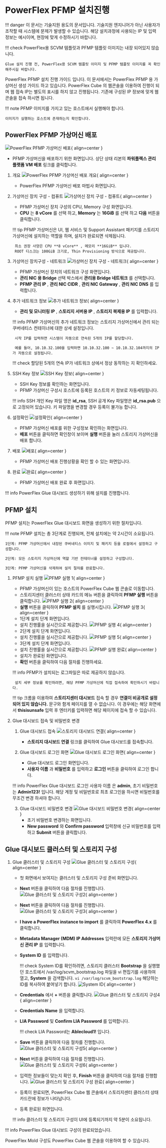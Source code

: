 # PowerFlex PFMP 설치진행

!!! danger
    이 문서는 기술지원 용도의 문서입니다. 기술지원 엔지니어가 아닌 사용자가 조작할 때 시스템에 문제가 발생할 수 있습니다.
    해당 설치과정에 사용되는 IP 및 입력 정보는 예시이며, 현장에 맞게 수정하시기 바랍니다.

!!! check
    PowerFlex용 SCVM 템플릿과 PFMP 템플릿 이미지는 내장 되어있지 않습니다.

    Glue 설치 진행 전, PowerFlex용 SCVM 템플릿 이미지 및 PFMP 템플릿 이미지를 꼭 확인해주시길 바랍니다.

PowerFlex PFMP 설치 진행 가이드 입니다.
이 문서에서는 PowerFlex PFMP 용 가상머신 생성 가이드 하고 있습니다.
PowerFlex Cube 의 웹콘솔을 이용하여 진행이 되며 웹 접속 IP는 별도의 표시를 하지 않고 진행됩니다.
기존에 구성된 IP 정보에 맞게 웹콘솔을 접속 하시면 됩니다.

!!! note
    PFMP 이미지를 가지고 있는 호스트에서 실행해야 합니다.

    이미지가 실행하는 호스트에 존재하는지 확인합니다.

## PowerFlex PFMP 가상머신 배포
![PowerFlex PFMP 가상머신 배포](../assets/images/install-guide-powerflex-pfmp-01.png){ align=center }
- PFMP 가상머신을 배포하기 위한 화면입니다. 상단 상태 리본의 **파워플렉스 관리 플랫폼 VM 배포** 링크를 클릭합니다.

1. 개요
    ![PowerFlex PFMP 가상머신 배포 개요](../assets/images/install-guide-powerflex-pfmp-02.png){ align=center }
    - PowerFlex PFMP 가상머신 배포 마법사 화면입니다.

2. 가상머신 장치 구성 - 컴퓨트
    ![가상머신 장치 구성 - 컴퓨트](../assets/images/install-guide-powerflex-pfmp-03.png){ align=center }
    - PFMP 가상머신 장치 구성의 CPU, Memory 구성 화면입니다.
    - **CPU** 는 **8 vCore** 를 선택 하고, **Memory** 는 **16GiB** 를 선택 하고 **다음** 버튼을 클릭합니다.

    !!! tip
        PFMP 가상머신은 UI, 웹 서비스 및 Support Assistant 패키지를 스토리지 가상머신에 설치하는 역할을 하며, 설치가 완료되면 삭제됩니다.

        최소 권장 사양은 CPU **8 vCore** , 메모리 **16GiB** 입니다.
        ROOT 디스크는 100GiB 크기로, Thin Provisioning 방식으로 제공됩니다.

3. 가상머신 장치구성 - 네트워크
    ![가상머신 장치 구성 - 네트워크](../assets/images/install-guide-powerflex-pfmp-04.png){ align=center }
    - PFMP 가상머신 장치의 네트워크 구성 화면입니다.
    - **관리 NIC 용 Bridge** 선택 박스에서 **관리용 Bridge 네트워크** 를 선택합니다.
    - **PFMP 관리 IP** , **관리 NIC CIDR** , **관리 NIC Gateway** , **관리 NIC DNS** 를 입력합니다.

5. 추가 네트워크 정보
    ![추가 네트워크 정보](../assets/images/install-guide-powerflex-pfmp-05.png){ align=center }
    - **관리 및 모니터링 IP** , **스토리지 서버용 IP** , **스토리지 복제용 IP** 를 입력합니다.

    !!! info
        PFMP 가상머신의 추가 네트워크 정보는 스토리지 가상머신에서 관리 되는 쿠버네티스 컨테이너에 대한 상세 설정입니다.

        시작 IP를 입력하면 시스템이 자동으로 연속된 5개의 IP를 할당합니다.

        예를 들어, 10.10.32.100을 입력하면 10.10.32.100 ~ 10.10.32.104까지의 IP가 자동으로 설정됩니다.

    !!! check
        할당된 5개의 연속 IP가 네트워크 상에서 정상 동작하는 지 확인하세요.

6. SSH Key 정보
    ![SSH Key 정보](../assets/images/install-guide-powerflex-pfmp-06.png){ align=center }
    - SSH Key 정보를 확인하는 화면입니다.
    - PFMP 가상머신 구성시 호스트에 등록된 호스트의 키 정보로 자동세팅됩니다.

    !!! info
        SSH 개인 Key 파일 명은 **id_rsa**, SSH 공개 Key 파일명은 **id_rsa.pub** 으로 고정되어 있습니다.
        키 파일명을 변경할 경우 등록이 불가능 합니다.

7. 설정확인
    ![설정확인](../assets/images/install-guide-powerflex-pfmp-07.png){ align=center }
    - PFMP 가상머신 배포를 위한 구성정보 확인하는 화면입니다.
    - **배포** 버튼을 클릭하면 확인창이 보이며 **실행** 버튼을 눌러 스토리지 가상머신을 배포 합니다.

8. 배포
    ![배포](../assets/images/install-guide-powerflex-pfmp-08.png){ align=center }
    - PFMP 가상머신 배포 진행상황을 확인 할 수 있는 화면입니다.

9.  완료
    ![완료](../assets/images/install-guide-powerflex-pfmp-09.png){ align=center }
    - PFMP 가상머신 배포 완료 후 화면입니다.

!!! info
    PowerFlex Glue 대시보드 생성하기 위해 설치를 진행합니다.

## PFMP 설치
PFMP 설치는 PowerFlex Glue 대시보드 화면을 생성하기 위한 절차입니다.

!!! note
    PFMP 설치는 총 3단계로 진행되며, 전체 설치에는 약 2시간이 소요됩니다.

    1단계: PFMP 가상머신에서 내장된 쿠버네티스 이미지 및 패키지 등을 로컬에서 설정하고 구성합니다.

    2단계: 모든 스토리지 가상머신에 역할 기반 컨테이너를 설정하고 구성합니다.

    3단계: PFMP 가상머신을 삭제하여 설치 절차를 완료합니다.

1. PFMP 설치 실행
    ![PFMP 실행 1](../assets/images/install-guide-powerflex-pfmp-10.png){ align=center }
    - PFMP 가상머신이 있는 호스트의 PowerFlex Cube 웹 콘솔로 이동합니다.
    - 스토리지센터 클러스터 상태 카드의 메뉴 버튼을 클릭하여 **PFMP 실행** 버튼을 클릭합니다.
    ![PFMP 실행 2](../assets/images/install-guide-powerflex-pfmp-11.png){ align=center }
    - **실행** 버튼을 클릭하여 **PFMP 설치** 를 실행시킵니다.
    ![PFMP 실행 3](../assets/images/install-guide-powerflex-pfmp-12.png){ align=center }
    - 1단계 설치 단계 화면입니다.
    - 설치 진행률을 실시간으로 제공합니다.
    ![PFMP 실행 4](../assets/images/install-guide-powerflex-pfmp-13.png){ align=center }
    - 2단계 설치 단계 화면입니다.
    - 설치 진행률을 실시간으로 제공합니다.
    ![PFMP 실행 5](../assets/images/install-guide-powerflex-pfmp-14.png){ align=center }
    - 3단계 설치 단계 화면입니다.
    - 설치 진행률을 실시간으로 제공합니다.
    ![PFMP 실행 완료](../assets/images/install-guide-powerflex-pfmp-15.png){ align=center }
    - 설치가 완료된 화면입니다.
    - **확인** 버튼을 클릭하여 다음 절차를 진행하세요.

    !!! info
        PFMP가 설치되는 로그파일은 따로 제공하지 않습니다.

        설치 세부 정보를 확인하려면, 해당 PFMP 가상머신에 직접 접속하여 확인하시기 바랍니다.

    !!! tip
        크롬을 이용하여 **스토리지센터 대시보드** 접속 할 경우 **연결이 비공개로 설정되어 있지 않습니다.** 문구와 함게 페이지를 열 수 없습니다.
        이 경우에는 해당 화면에서 **thisisunsafe** 입력 후 엔터키를 입력하면 해당 페이지에 접속 할 수 있습니다.

2. Glue 대시보드 접속 및 비밀번호 변경
    1. Glue 대시보드 접속
        ![스토리지 대시보드 연결](../assets/images/install-guide-powerflex-pfmp-Glue-dashboard.png){ align=center }
        - **스토리지 대시보드 연결** 링크를 클릭하여 Glue 대시보드를 접속합니다.

    2. Glue 대시보드 로그인 화면
        ![Glue 대시보드 로그인 화면](../assets/images/install-guide-powerflex-pfmp-Glue-dashboard-login.png){ align=center }
        - Glue 대시보드 로그인 화면입니다.
        - **사용자 이름** 과 **비밀번호** 를 입력하고 **로그인** 버튼을 클릭하여 로그인 합니다.

    !!! info
        PowerFlex Glue 대시보드 로그인 사용자 이름 은 **admin**, 초기 비밀번호 는 **Admin123!** 입니다.
        해당 계정 및 비밀번호로 최초 로그인을 하시면 비밀번호를 무조건 변경 하셔야 합니다.

    3. Glue 대시보드 비밀번호 변경
        ![Glue 대시보드 비밀번호 변경](../assets/images/install-guide-powerflex-pfmp-Glue-dashboard-chgpw.png){ align=center }
        - 초기 비밀번호 변경하는 화면입니다.
        - **New password** 와 **Confirm password** 입력창에 신규 비밀번호를 입력하고 **Submit** 버튼을 클릭합니다.

## Glue 대시보드 클러스터 및 스토리지 구성
1. Glue 클러스터 및 스토리지 구성
    ![Glue 클러스터 및 스토리지 구성](../assets/images/install-guide-powerflex-pfmp-cluster-configinfo-01.png){ align=center }
    - 첫 화면에서 보여지는 클러스터 및 스토리지 구성 준비 화면입니다.
    - **Next** 버튼을 클릭하여 다음 절차를 진행합니다.
    ![Glue 클러스터 및 스토리지 구성2](../assets/images/install-guide-powerflex-pfmp-cluster-configinfo-02.png){ align=center }
    - **Next** 버튼을 클릭하여 다음 절차를 진행합니다.
    ![Glue 클러스터 및 스토리지 구성3](../assets/images/install-guide-powerflex-pfmp-cluster-configinfo-03.png){ align=center }
    - **I have a PowerFlex instance to import** 를 클릭하여 **PowerFlex 4.x** 를 클릭합니다.
    - **Metadata Manager (MDM) IP Addresses** 입력란에 모든 **스토리지 가상머신 관리 IP** 를 입력합니다.
    - **System ID** 를 입력합니다.

        !!! check
            System ID를 확인하려면, 스토리지 클러스터 **Bootstrap** 을 실행했던 호스트에서 /var/log/scvm_bootstrap.log 파일을 vi 편집기를 사용하여 열고, **System** 을 검색합니다.
            ```
            vi /var/log/scvm_bootstrap.log
            ```
            해당하는 ID를 복사하여 붙여넣기 합니다.
            ![System ID](../assets/images/install-guide-powerflex-pfmp-cluster-configinfo-04.png){ align=center }

    - **Credentials** 에서 **+** 버튼을 클릭합니다.
    ![Glue 클러스터 및 스토리지 구성4](../assets/images/install-guide-powerflex-pfmp-cluster-configinfo-05.png){ align=center }
    - **Credentials Name** 을 입력합니다.
    - **LIA Password** 및 **Confirm LIA Password** 를 입력합니다.

        !!! check
            LIA Password는 **Ablecloud1!** 입니다.

    - **Save** 버튼을 클릭하여 다음 절차를 진행합니다.
    ![Glue 클러스터 및 스토리지 구성5](../assets/images/install-guide-powerflex-pfmp-cluster-configinfo-06.png){ align=center }
    - **Next** 버튼을 클릭하여 다음 절차를 진행합니다.
    ![Glue 클러스터 및 스토리지 구성6](../assets/images/install-guide-powerflex-pfmp-cluster-configinfo-07.png){ align=center }
    - 입력한 정보들이 맞는지 확인 후, **Finish** 버튼을 클릭하여 다음 절차를 진행합니다.
    ![Glue 클러스터 및 스토리지 구성 완료](../assets/images/install-guide-powerflex-pfmp-cluster-configinfo-08.png){ align=center }
    - 등록이 완료되면, PowerFlex Cube 웹 콘솔에서 스토리지센터 클러스터 상태 카드란에 정보가 나타납니다.
    - 등록 완료된 화면입니다.

    !!! info
        클러스터 및 스토리지 구성이 UI에 등록되기까지 약 5분이 소요됩니다.

!!! info
    PowerFlex Glue 대시보드 구성이 완료되었습니다.

PowerFlex Mold 구성도 PowerFlex Cube 웹 콘솔을 이용하여 할 수 있습니다.
